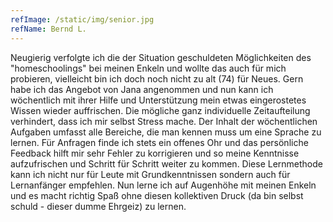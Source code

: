 ```yaml
---
refImage: /static/img/senior.jpg
refName: Bernd L.
---
```

Neugierig verfolgte ich die der Situation geschuldeten Möglichkeiten des &quot;homeschoolings&quot; bei
meinen Enkeln und wollte das auch für mich probieren, vielleicht bin ich doch noch nicht zu alt (74)
für Neues.
Gern habe ich das Angebot von Jana angenommen und nun kann ich wöchentlich mit ihrer Hilfe
und Unterstützung mein etwas eingerostetes Wissen wieder auffrischen. Die mögliche ganz
individuelle Zeitaufteilung verhindert, dass ich mir selbst Stress mache. Der Inhalt der
wöchentlichen Aufgaben umfasst alle Bereiche, die man kennen muss um eine Sprache zu lernen.
Für Anfragen finde ich stets ein offenes Ohr und das persönliche Feedback hilft mir sehr Fehler zu
korrigieren und so meine Kenntnisse aufzufrischen und Schritt für Schritt weiter zu kommen.
Diese Lernmethode kann ich nicht nur für Leute mit Grundkenntnissen sondern auch für
Lernanfänger empfehlen.
Nun lerne ich auf Augenhöhe mit meinen Enkeln und es macht richtig Spaß ohne diesen kollektiven
Druck (da bin selbst schuld - dieser dumme Ehrgeiz) zu lernen.